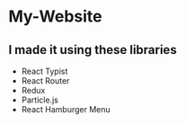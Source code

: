 # My-Website

## I made it using these libraries
- React Typist
- React Router
- Redux
- Particle.js
- React Hamburger Menu
